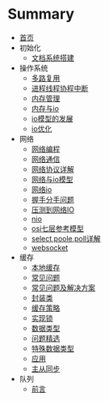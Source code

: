 # Summary

* [首页](README.md)
* 初始化
  * [文档系统搭建](文档系统搭建.md) 
* 操作系统
  *  [多路复用](底层原理/多路复用.md) 
  *   [进程线程协程中断](操作系统/进程线程协程中断.md) 
  *   [内存管理](操作系统/内存管理.md) 
  *   [内存与io](操作系统/内存与io.md) 
  *   [io模型的发展](操作系统/io模型的发展.md) 
  *   [io优化](操作系统/io优化.md) 
* 网络
  *  [网络编程](网络/网络编程.md) 
  *  [网络通信](网络/网络通信.md) 
  *  [网络协议详解](网络/网络协议详解.md) 
  *  [网络与io模型](网络/网络与io模型.md) 
  *  [网络io](网络/网络io.md) 
  *  [握手分手问题](网络/握手分手问题.md) 
  *  [压测到网络IO](网络/压测到网络IO.md) 
  *  [nio](网络/nio.md) 
  *  [osi七层参考模型](网络/osi七层参考模型.md) 
  *  [select,poole,poll详解](网络/select,poole,poll详解.md) 
  *  [websocket](网络/websocket.md) 
* 缓存
  *  [本地缓存](缓存/本地缓存.md) 
  *  [常见问题](缓存/常见问题.md) 
  *  [常见问题及解决方案](缓存/常见问题及解决方案.md) 
  *  [封装类](缓存/封装类.md)  
  *  [缓存策略](缓存/缓存策略.md) 
  *  [实现锁](缓存/实现锁.md) 
  *  [数据类型](缓存/数据类型.md) 
  *  [问题精选](缓存/问题精选.md) 
  *  [特殊数据类型](缓存/特殊数据类型.md) 
  *  [应用](缓存/应用.md) 
  *  [主从同步](缓存/主从同步.md) 
* 队列
  * [前言](队列/README.md) 

